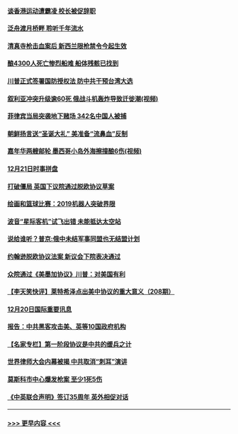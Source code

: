 #### [谈香港运动遭霸凌 校长被促辞职](../pages/prog202/a102734865.md?t=12220801) 
#### [泛舟渡月桥畔 聆听千年流水](../pages/prog202/a102734863.md?t=12220801) 
#### [清真寺枪击血案后 新西兰限枪禁令今起生效](../pages/prog202/a102734655.md?t=12220801) 
#### [酿4300人死亡惨烈船难 船体残骸已找到](../pages/prog202/a102734585.md?t=12220801) 
#### [川普正式签署国防授权法 防中共干预台湾大选](../pages/prog202/a102734587.md?t=12220801) 
#### [叙利亚冲突升级逾60死 俄战斗机轰炸导致迁徙潮(视频)](../pages/prog202/a102734403.md?t=12220801) 
#### [菲律宾当局突袭地下赌场 342名中国人被捕](../pages/prog202/a102734392.md?t=12220801) 
#### [朝鲜扬言送“圣诞大礼” 美准备“流鼻血”反制](../pages/prog202/a102734387.md?t=12220801) 
#### [嘉年华两艘邮轮 墨西哥小岛外海擦撞酿6伤(视频)](../pages/prog202/a102734357.md?t=12220801) 
#### [12月21日时事拼盘](../pages/prog202/a102734213.md?t=12220801) 
#### [打破僵局 英国下议院通过脱欧协议草案](../pages/prog202/a102734197.md?t=12220801) 
#### [绘画和篮球比赛：2019机器人突破界限](../pages/prog202/a102734175.md?t=12220801) 
#### [波音“星际客机”试飞出错 未能抵达太空站](../pages/prog202/a102734149.md?t=12220801) 
#### [说给谁听？普京:俄中未结军事同盟也无结盟计划](../pages/prog202/a102734128.md?t=12220801) 
#### [约翰逊脱欧协议法案 新议会下院表决通过](../pages/prog202/a102734008.md?t=12220801) 
#### [众院通过《美墨加协议》川普：对美国有利](../pages/prog202/a102733996.md?t=12220801) 
#### [【李天笑快评】莱特希泽点出美中协议的重大意义（208期）](../pages/prog202/a102733955.md?t=12220801) 
#### [12月20日国际重要讯息](../pages/prog202/a102733811.md?t=12220801) 
#### [报告：中共黑客攻击美、英等10国政府机构](../pages/prog202/a102733695.md?t=12220801) 
#### [【名家专栏】第一阶段协议是中共的缓兵之计](../pages/prog202/a102733104.md?t=12220801) 
#### [世界律师大会内幕被揭 中共取消“刺耳”演讲](../pages/prog202/a102733621.md?t=12220801) 
#### [莫斯科市中心爆发枪案 至少1死5伤](../pages/prog202/a102733367.md?t=12220801) 
#### [《中英联合声明》签订35周年 英外相促对话](../pages/prog202/a102733192.md?t=12220801) 

----
#### [ >>> 更早内容 <<< ](../indexes/prog202-earlier.md)
